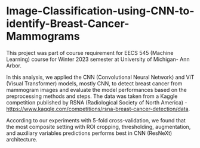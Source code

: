 # Image-Classification-using-CNN-to-identify-Breast-Cancer-Mammograms
This project was part of course requirement for EECS 545 (Machine Learning) course for Winter 2023 semester at University of Michigan- Ann Arbor. 

In this analysis, we applied the CNN (Convolutional Neural Network) and ViT (Visual Transformer) models, mostly CNN, to detect breast cancer from mammogram images and evaluate the model performances based on the preprocessing methods and steps. The data was taken from a Kaggle competition published by RSNA (Radiological Society of North America) - https://www.kaggle.com/competitions/rsna-breast-cancer-detection/data. 

According to our experiments with 5-fold cross-validation, we found that the most composite setting with ROI cropping, thresholding, augmentation, and auxiliary variables predictions performs best in CNN (ResNeXt) architecture. 
